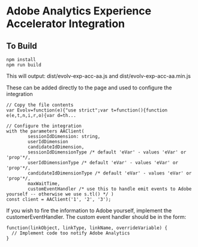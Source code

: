 # Adobe Analytics Experience Accelerator Integration

## To Build
```
npm install
npm run build
```

This will output:
dist/evolv-exp-acc-aa.js and dist/evolv-exp-acc-aa.min.js

These can be added directly to the page and used to configure the integration

```
// Copy the file contents
var Evolv=function(e){"use strict";var t=function(){function e(e,t,n,i,r,o){var d=th...

// Configure the integration 
with the parameters AAClient( 
        sessionIdDimension: string,
        userIdDimension
        candidateIdDimension,
        sessionIdDimensionType /* default 'eVar' - values 'eVar' or 'prop'*/,
        userIdDimensionType /* default 'eVar' - values 'eVar' or 'prop'*/,
        candidateIdDimensionType /* default 'eVar' - values 'eVar' or 'prop'*/,
        maxWaitTime,
        customEventHandler /* use this to handle emit events to Adobe yourself -- otherwise we use s.tl() */ )
const client = AAClient('1', '2', '3');                     
```

If you wish to fire the information to Adobe yourself, implement the customerEventHandler.
The custom event handler should be in the form:

```
function(linkObject, linkType, linkName, overrideVariable) {
  // Implement code too notify Adobe Analytics
}
```
